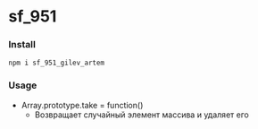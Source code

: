 # sf_951

### Install
```
npm i sf_951_gilev_artem
```

### Usage

 - Array.prototype.take = function()
     - Возвращает случайный элемент массива и удаляет его